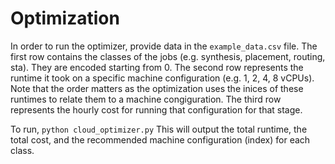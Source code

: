 # Optimization

In order to run the optimizer, provide data in the `example_data.csv` file. The first row contains the classes of the jobs (e.g. synthesis, placement, routing, sta).
They are encoded starting from 0.
The second row represents the runtime it took on a specific machine configuration (e.g. 1, 2, 4, 8 vCPUs). Note that the order matters as the optimization uses the inices of these runtimes to relate them to a machine congiguration.
The third row represents the hourly cost for running that configuration for that stage.

To run, `python cloud_optimizer.py`
This will output the total runtime, the total cost, and the recommended machine configuration (index) for each class.
